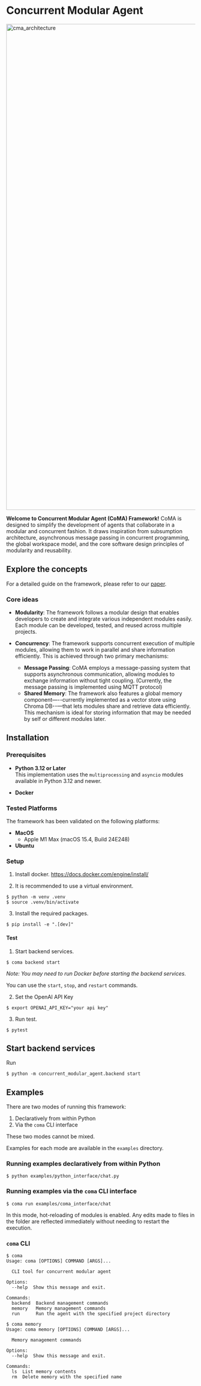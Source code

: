 # Concurrent Modular Agent
<img width="1292" alt="cma_architecture" src="https://github.com/user-attachments/assets/07ba751e-64a9-4e34-805c-0c0ce8ef8512" />

**Welcome to Concurrent Modular Agent (CoMA) Framework!** 
CoMA is designed to simplify the development of agents that collaborate in a modular and concurrent fashion. It draws inspiration from subsumption architecture, asynchronous message passing in concurrent programming, the global workspace model, and the core software design principles of modularity and reusability.

## Explore the concepts
For a detailed guide on the framework, please refer to our [paper](https://www.google.com). 

### Core ideas
- **Modularity**: The framework follows a modular design that enables developers to create and integrate various independent modules easily. Each module can be developed, tested, and reused across multiple projects.

- **Concurrency**: The framework supports concurrent execution of multiple modules, allowing them to work in parallel and share information efficiently. This is achieved through two primary mechanisms:
    - **Message Passing**: CoMA employs a message-passing system that supports asynchronous communication, allowing modules to exchange information without tight coupling. (Currently, the message passing is implemented using MQTT protocol)
    - **Shared Memory**: The framework also features a global memory component—--currently implemented as a vector store using Chroma DB--—that lets modules share and retrieve data efficiently. This mechanism is ideal for storing information that may be needed by self or different modules later.


## Installation

### Prerequisites

- **Python 3.12 or Later**  
  This implementation uses the `multiprocessing` and `asyncio` modules available in Python 3.12 and newer.
  
- **Docker**

### Tested Platforms

The framework has been validated on the following platforms:

- **MacOS**  
  - Apple M1 Max (macOS 15.4, Build 24E248)
- **Ubuntu**

### Setup
1. Install docker. 
https://docs.docker.com/engine/install/

2. It is recommended to use a virtual environment. 
```console
$ python -m venv .venv
$ source .venv/bin/activate
```

3. Install the required packages.
```console
$ pip install -e ".[dev]"
```

#### Test
1. Start backend services.
```console
$ coma backend start
```
*Note: You may need to run Docker before starting the backend services.*

You can use the `start`, `stop`, and `restart` commands.

2. Set the OpenAI API Key
```console
$ export OPENAI_API_KEY="your api key"
```

3. Run test.
```console
$ pytest
```

## Start backend services
Run
```console 
$ python -m concurrent_modular_agent.backend start
```

## Examples

There are two modes of running this framework:

1. Declaratively from within Python
2. Via the `coma` CLI interface

These two modes cannot be mixed.

Examples for each mode are available in the `examples` directory.

### Running examples declaratively from within Python

```console
$ python examples/python_interface/chat.py
```

### Running examples via the `coma` CLI interface

```console
$ coma run examples/coma_interface/chat
```
In this mode, hot-reloading of modules is enabled.
Any edits made to files in the folder are reflected immediately without needing to restart the execution.



### `coma` CLI 

```console
$ coma
Usage: coma [OPTIONS] COMMAND [ARGS]...

  CLI tool for concurrent modular agent

Options:
  --help  Show this message and exit.

Commands:
  backend  Backend management commands
  memory   Memory management commands
  run      Run the agent with the specified project directory
```

```console
$ coma memory
Usage: coma memory [OPTIONS] COMMAND [ARGS]...

  Memory management commands

Options:
  --help  Show this message and exit.

Commands:
  ls  List memory contents
  rm  Delete memory with the specified name
```